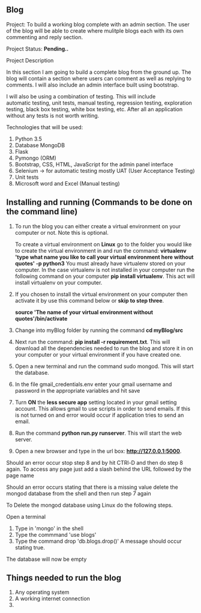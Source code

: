 Blog
--------------------------------------------------------------------------------------------


Project: To build a working blog complete with an admin section. The user of the blog will be able to create where mulitple blogs each with its own commenting and reply section.

Project Status: **Pending..**

Project Description

In this section I am going to build a complete blog from the ground up.
 The blog will contain a section where users can comment as well as 
 replying to comments. I will also include an admin interface built using
 bootstrap.
 
 
 I will also be using a combination of testing. This will include  
 automatic testing, unit tests, manual testing, regression testing, exploration testing, 
 black box testing, white box testing, etc. After all an application without any
 tests is not worth writing.
 
 
Technologies that will be used:

1) Python 3.5
2) Database MongoDB
3) Flask
4) Pymongo (ORM)
5) Bootstrap, CSS, HTML, JavaScript for the admin panel interface
6) Selenium -> for automatic testing mostly UAT (User Acceptance Testing)
6) Unit tests
 7) Microsoft word and Excel (Manual testing)

 
 Installing and running (Commands to be done on the command line)
 --------------------------------------------------------------------------------
 
 1) To run the blog you can either create a virtual environment on your computer or not. Note this is optional.
 
       To create a virtual environment on **Linux** go to the folder you would like to create the virtual environment in
        and run the command:  **virtualenv 'type what name you like to call your virtual environment here without quotes' -p python3**
        You must already have virtualenv stored on your computer. In the case virtualenv is not installed in your computer
        run the following command on your computer **pip install virtualenv**. This act will install virtualenv on your computer.

 2) If you chosen to install the virtual environment on your computer then activate it by use this command below or **skip to step three**.
 
    **source 'The name of your virtual environment without quotes'/bin/activate**
 
3) Change into myBlog folder by running the command **cd myBlog/src**

4) Next run the command: **pip install -r requirement.txt**.
    This will download all the dependencies needed to run the blog and store it in on your computer or your virtual environment if you have created one.
 
 6) Open a new terminal and run the command sudo mongod. This will start the database.
 7) In the file gmail_credentials.env enter your gmail username and password in the appropriate variables and hit save
 7) Turn **ON** the **less secure app** setting located in your gmail setting account. This allows gmail to use scripts in order
 to send emails. If this is not turned on and error would occur if application tries to send an email.
 7) Run the command **python run.py runserver**. This will start the web server.
 7) Open a new browser and type in the url box: **http://127.0.0.1:5000**.
 
 Should an error occur stop step 8 and by hit CTRl-D and then do step 8 again.
 To access any page just add a slash behind the URL followed by the page name
 
 Should an error occurs stating that there is a missing value delete the mongod database from the shell and then run step 7 again
 
 To Delete the mongod database using Linux do the following steps.
 
 Open a terminal
 1) Type in 'mongo' in the shell
 2) Type the commmand 'use blogs'
 3) Type the command drop 'db.blogs.drop()'
 A message should occur stating true.

The database will now be empty


 Things needed to run the blog
 ----------------------------------------------------------------------
 
 1) Any operating system 
 2) A working internet connection 
 3)